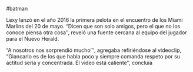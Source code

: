 #batman

Lexy lanzó en el año 2016 la primera pelota en el encuentro de los Miami Marlins del 20 de mayo. “Dicen que son solo amigos, pero el que no los conoce piensa otra cosa’’, reveló una fuente cercana al equipo del jugador para el Nuevo Herald.

“A nosotros nos sorprendió mucho’’', agregaba refiriéndose al videoclip, “Giancarlo es de los que habla poco y siempre comanda respeto por su actitud seria y concentrada. El video está caliente’’, concluía
